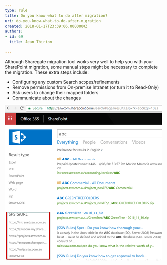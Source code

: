 ```yaml
---
type: rule
title: Do you know what to do after migration?
uri: do-you-know-what-to-do-after-migration
created: 2018-01-17T23:39:06.0000000Z
authors:
- id: 69
  title: Jean Thirion

---
```


Although Sharegate migration tool works very well to help you with your SharePoint migration, some manual steps might be necessary to complete the migration. These extra steps include:

 
- Configuring any custom Search scopes/refinements
- Remove permissions from On-premise Intranet (or turn it to Read-Only)
- Ask users to change their mapped folders
- Communicate about the changes


![ After migration set your custom refinements so users can filter down into a specific area](set-custom-refinements.png)
